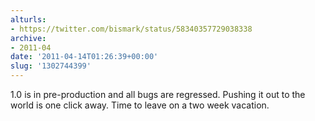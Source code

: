 ```yaml
---
alturls:
- https://twitter.com/bismark/status/58340357729038338
archive:
- 2011-04
date: '2011-04-14T01:26:39+00:00'
slug: '1302744399'
---
```


1.0 is in pre-production and all bugs are regressed.  Pushing it out to the world is one click away. Time to leave on a two week vacation.

